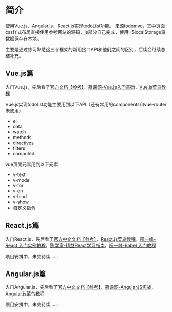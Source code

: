 # 简介
使用Vue.js、Angular.js、React.js实现todoList功能。
来源[todomvc](http://todomvc.com/)，其中页面css样式布局直接使用参考网站的源码，js部分自己完成，使用H5localStorage将数据保存在本地。

主要是通过练习熟悉这三个框架的常用接口API和他们之间的区别，后续会继续总结补充。

## Vue.js篇
入门Vue.js，先后看了[官方文档【参考】](http://cn.vuejs.org/v2/guide/installation.html)，[慕课网-Vue.js入门基础](http://www.imooc.com/learn/694)，[Vue.js菜鸟教程](http://www.runoob.com/vue2/vue-tutorial.html)

Vue.js实现todolist功能主要用到以下API（还有常用的components和vue-router未使用）
- el
- data
- watch
- methods
- directives
- filters
- computed

vue页面元素用到以下元素
- v-text
- v-model
- v-for
- v-on
- v-bind
- v-show
- 自定义指令

## React.js篇
入门React.js，先后看了[官方中文文档【参考】](http://reactjs.cn/react/docs/getting-started-zh-CN.html)，[React.js菜鸟教程](http://www.runoob.com/react/react-tutorial.html)，[阮一峰-React 入门实例教程](http://www.ruanyifeng.com/blog/2015/03/react.html)，[陈学家-精益React学习指南](https://zhuanlan.zhihu.com/p/21107252)，[阮一峰-Babel 入门教程](http://www.ruanyifeng.com/blog/2016/01/babel.html)

项目安排中，未完待续……

## Angular.js篇
入门Angular.js，先后看了[官方中文文档【参考】](https://angular.cn/docs/ts/latest/)，[慕课网-AngularJS实战](http://www.imooc.com/learn/156)，[Angular.js菜鸟教程](http://www.runoob.com/angularjs/angularjs-tutorial.html)

项目安排中，未完待续……
